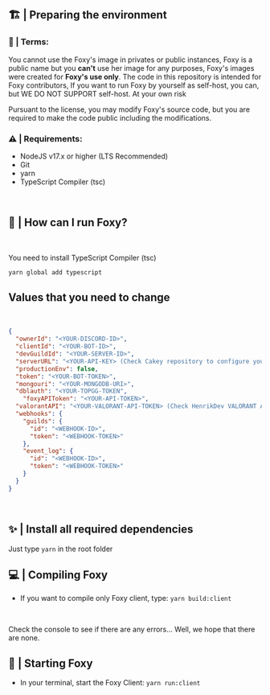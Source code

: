 ## 🏗 | Preparing the environment

### 📕 | Terms:
You cannot use the Foxy's image in privates or public instances, Foxy is a public name but you **can't** use her image for any purposes, Foxy's images were created for **Foxy's use only**. The code in this repository is intended for Foxy contributors, If you want to run Foxy by yourself as self-host, you can, but WE DO NOT SUPPORT self-host.
At your own risk

Pursuant to the license, you may modify Foxy's source code, but you are required to make the code public including the modifications.
<br>

### ⚠ | Requirements:

- NodeJS v17.x or higher (LTS Recommended)
- Git
- yarn
- TypeScript Compiler (tsc)
<br>

## 🤔 | How can I run Foxy?
<br>
<p>You need to install TypeScript Compiler (tsc)</p>

```bash
yarn global add typescript
```

## Values that you need to change
<br>

```json
{
  "ownerId": "<YOUR-DISCORD-ID>",
  "clientId": "<YOUR-BOT-ID>",
  "devGuildId": "<YOUR-SERVER-ID>",
  "serverURL": "<YOUR-API-KEY> (Check Cakey repository to configure your API)",
  "productionEnv": false,
  "token": "<YOUR-BOT-TOKEN>",
  "mongouri": "<YOUR-MONGODB-URI>",
  "dblauth": "<YOUR-TOPGG-TOKEN",
    "foxyAPIToken": "<YOUR-API-TOKEN>",
  "valorantAPI": "<YOUR-VALORANT-API-TOKEN> (Check HenrikDev VALORANT API)",
  "webhooks": {
    "guilds": {
      "id": "<WEBHOOK-ID>",
      "token": "<WEBHOOK-TOKEN>"
    },
    "event_log": {
      "id": "<WEBHOOK-ID>",
      "token": "<WEBHOOK-TOKEN>"
    }
  }
}
```
<br>

## ✨ | Install all required dependencies
Just type `yarn` in the root folder

## 💻 | Compiling Foxy
- If you want to compile only Foxy client, type: `yarn build:client`
<br>

<p>Check the console to see if there are any errors... Well, we hope that there are none.</p>

## 🤩 | Starting Foxy
- In your terminal, start the Foxy Client: `yarn run:client`

